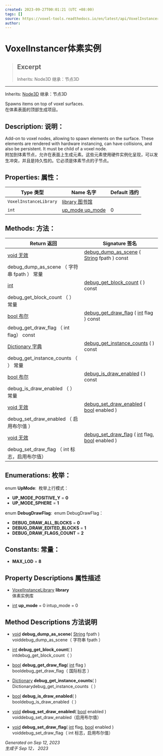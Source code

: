 ```yaml
---
created: 2023-09-27T00:01:21 (UTC +08:00)
tags: []
source: https://voxel-tools.readthedocs.io/en/latest/api/VoxelInstancer/
author: 
---
```


# VoxelInstancer体素实例

> ## Excerpt
> Inherits: Node3D 继承：节点3D

---
Inherits: [Node3D](https://docs.godotengine.org/en/stable/classes/class_node3d.html) 继承：节点3D

Spawns items on top of voxel surfaces.  
在体素表面的顶部生成项目。

## Description: 说明：

Add-on to voxel nodes, allowing to spawn elements on the surface. These elements are rendered with hardware instancing, can have collisions, and also be persistent. It must be child of a voxel node.  
附加到体素节点，允许在表面上生成元素。这些元素使用硬件实例化呈现，可以发生冲突，并且是持久性的。它必须是体素节点的子节点。

## Properties: 属性：

| Type 类型 | Name 名字 | Default 违约 |
| --- | --- | --- |
| `VoxelInstanceLibrary` | [library 图书馆](https://voxel-tools.readthedocs.io/en/latest/api/VoxelInstancer/#i_library) |  |
| `int` | [up\_mode up\_mode](https://voxel-tools.readthedocs.io/en/latest/api/VoxelInstancer/#i_up_mode) | 0 |

## Methods: 方法：

| Return 返回 | Signature 签名 |
| --- | --- |
| [void 无效](https://voxel-tools.readthedocs.io/en/latest/api/VoxelInstancer/#) | [debug\_dump\_as\_scene](https://voxel-tools.readthedocs.io/en/latest/api/VoxelInstancer/#i_debug_dump_as_scene) ( [String](https://docs.godotengine.org/en/stable/classes/class_string.html) fpath ) const  
debug\_dump\_as\_scene （ 字符串 fpath ） 常量 |
| [int](https://docs.godotengine.org/en/stable/classes/class_int.html) | [debug\_get\_block\_count](https://voxel-tools.readthedocs.io/en/latest/api/VoxelInstancer/#i_debug_get_block_count) ( ) const  
debug\_get\_block\_count （ ） 常量 |
| [bool 布尔](https://docs.godotengine.org/en/stable/classes/class_bool.html) | [debug\_get\_draw\_flag](https://voxel-tools.readthedocs.io/en/latest/api/VoxelInstancer/#i_debug_get_draw_flag) ( [int](https://docs.godotengine.org/en/stable/classes/class_int.html) flag ) const  
debug\_get\_draw\_flag （ int flag） const |
| [Dictionary 字典](https://docs.godotengine.org/en/stable/classes/class_dictionary.html) | [debug\_get\_instance\_counts](https://voxel-tools.readthedocs.io/en/latest/api/VoxelInstancer/#i_debug_get_instance_counts) ( ) const  
debug\_get\_instance\_counts （ ） 常量 |
| [bool 布尔](https://docs.godotengine.org/en/stable/classes/class_bool.html) | [debug\_is\_draw\_enabled](https://voxel-tools.readthedocs.io/en/latest/api/VoxelInstancer/#i_debug_is_draw_enabled) ( ) const  
debug\_is\_draw\_enabled （ ） 常量 |
| [void 无效](https://voxel-tools.readthedocs.io/en/latest/api/VoxelInstancer/#) | [debug\_set\_draw\_enabled](https://voxel-tools.readthedocs.io/en/latest/api/VoxelInstancer/#i_debug_set_draw_enabled) ( [bool](https://docs.godotengine.org/en/stable/classes/class_bool.html) enabled )  
debug\_set\_draw\_enabled （ 启用布尔值 ） |
| [void 无效](https://voxel-tools.readthedocs.io/en/latest/api/VoxelInstancer/#) | [debug\_set\_draw\_flag](https://voxel-tools.readthedocs.io/en/latest/api/VoxelInstancer/#i_debug_set_draw_flag) ( [int](https://docs.godotengine.org/en/stable/classes/class_int.html) flag, [bool](https://docs.godotengine.org/en/stable/classes/class_bool.html) enabled )  
debug\_set\_draw\_flag （ int 标志，启用布尔值） |

## Enumerations: 枚举：

enum **UpMode**:  枚举上行模式：

-   **UP\_MODE\_POSITIVE\_Y** = **0**
-   **UP\_MODE\_SPHERE** = **1**

enum **DebugDrawFlag**:  enum DebugDrawFlag：

-   **DEBUG\_DRAW\_ALL\_BLOCKS** = **0**
-   **DEBUG\_DRAW\_EDITED\_BLOCKS** = **1**
-   **DEBUG\_DRAW\_FLAGS\_COUNT** = **2**

## Constants: 常量：

-   **MAX\_LOD** = **8**

## Property Descriptions 属性描述

-   [VoxelInstanceLibrary](https://voxel-tools.readthedocs.io/en/latest/api/VoxelInstanceLibrary/) **library**  
    体素实例库
    
-   [int](https://docs.godotengine.org/en/stable/classes/class_int.html) **up\_mode** = 0 intup\_mode = 0
    

## Method Descriptions 方法说明

-   [void](https://voxel-tools.readthedocs.io/en/latest/api/VoxelInstancer/#) **debug\_dump\_as\_scene**( [String](https://docs.godotengine.org/en/stable/classes/class_string.html) fpath )  
    voiddebug\_dump\_as\_scene（ 字符串 fpath ）
    
-   [int](https://docs.godotengine.org/en/stable/classes/class_int.html) **debug\_get\_block\_count**( )  
    intdebug\_get\_block\_count（ ）
    
-   [bool](https://docs.godotengine.org/en/stable/classes/class_bool.html) **debug\_get\_draw\_flag**( [int](https://docs.godotengine.org/en/stable/classes/class_int.html) flag )  
    booldebug\_get\_draw\_flag（ 国际标志 ）
    
-   [Dictionary](https://docs.godotengine.org/en/stable/classes/class_dictionary.html) **debug\_get\_instance\_counts**( )  
    Dictionarydebug\_get\_instance\_counts（ ）
    
-   [bool](https://docs.godotengine.org/en/stable/classes/class_bool.html) **debug\_is\_draw\_enabled**( )  
    booldebug\_is\_draw\_enabled（ ）
    
-   [void](https://voxel-tools.readthedocs.io/en/latest/api/VoxelInstancer/#) **debug\_set\_draw\_enabled**( [bool](https://docs.godotengine.org/en/stable/classes/class_bool.html) enabled )  
    voiddebug\_set\_draw\_enabled（启用布尔值）
    
-   [void](https://voxel-tools.readthedocs.io/en/latest/api/VoxelInstancer/#) **debug\_set\_draw\_flag**( [int](https://docs.godotengine.org/en/stable/classes/class_int.html) flag, [bool](https://docs.godotengine.org/en/stable/classes/class_bool.html) enabled )  
    voiddebug\_set\_draw\_flag（ int 标志，启用布尔值）
    

_Generated on Sep 12, 2023  
生成于 Sep 12， 2023_
